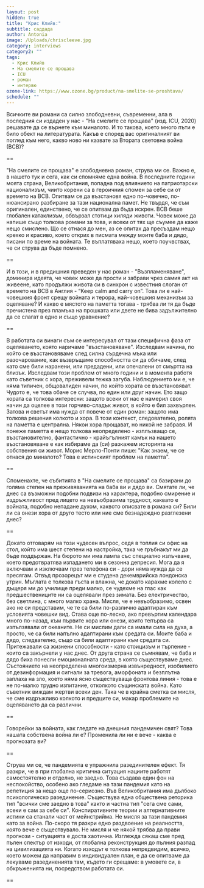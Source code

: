 ```yaml
---
layout: post
hidden: true
title: "Крис Клийв:"
subtitle: саддада
author: Antonia
image: /Uploads/chriscleeve.jpg
category: interviews
category2: ""
tags:
  - Крис Клийв
  - На смелите се прощава
  - ICU
  - роман
  - интервю
ozone-link: https://www.ozone.bg/product/na-smelite-se-proshtava/
schedule: ""
---
```

Всичките ви романи са силно злободневни, съвременни, ала в последния си издаден у нас - "На смелите се прощава" (изд. ICU, 2020) решавате да се върнете към миналото. И то такова, което много пъти е било обект на литературата. Какъв е според вас оригиналният ви поглед към него, какво ново ни казвате за Втората световна война (ВСВ)?

\==

"На смелите се прощава" е злободневна роман, струва ми се. Важно е, в нашето тук и сега, как си спомняме една война. В последните години моята страна, Великобритания, попадна под влиянието на патриотарски национализъм, чиито корени са в героичния спомен за себе си от времето на ВСВ. Опитвам се да възстановя едно по-човечно, по-нюансирано разбиране за тази национална памет. Не твърдя, че съм оригинален, единствено, че се опитвам да бъда искрен. ВСВ беше глобален катаклизъм, обвързал стотици хиляди животи. Човек може да напише също толкова романи за това, и всеки от тях ще съумее да каже нещо смислено. Що се отнася до мен, аз се опитах да пресъздам нещо крехко и красиво, което открих в писмата между моите баба и дядо, писани по време на войната. Те въплатяваха нещо, което поучвствах, че си струва да бъде помнено.

\==

И в този, и в предишния преведен у нас роман - "Възпламеняване", доминира идеята, че човек може да прости и забрави чрез самия акт на живеене, като продължи живота си в синхрон с известния слоган от времето на ВСВ в Англия - “Keep calm and carry on”. Това ли е най-човешкия фронт срещу войната и терора, най-човешкия механизъм за оцеляване? И какво е мястото на паметта тогава - трябва ли тя да бъде пречистена през пламъка на прошката или двете не бива задължително да се слагат в едно и също уравнение?  

\==

В работата си винаги съм се интересувал от тази специфична фаза от оцеляването, която наричаме "възстановяване". Изследвам начина, по който се възстановяваме след силна сърдечна мъка или разочарование, как възвръщаме способността си да обичаме, след като сме били наранени, или предадени, или опечалени от смъртта на близък. Изследвам този проблем от много години и в момента работя като съветник с хора, преживели тежка загуба. Наблюдението ми е, че няма типичен, общовалиден начин, по който хората се възстановяват. Чудото е, че това обаче се случва, по един или друг начин. Ето защо хората са толкова интересни: защото всеки от нас е намерил своя начин да оцелее в този горчиво-сладък живот, в който е бил захвърлен. Затова и светът има нужда от повече от един роман: защото има толкова решения колкото и хора. В този контекст, следователно, ролята на паметта е централна. Някои хора прощават, но никой не забравя. И понеже паметта е нещо толкова неопределено - изплъзващо се, възстановително, фантастично - крайъгълният камък на нашето възстановяване е как избираме да (си) разкажем историята на собствения си живот. Морис Мерло-Понти пише: "Как знаем, че се отнася до миналото? Това е истинският проблем на паметта".

\==

Споменахте, че събитията в "На смелите се прощава" са базирани до голяма степен на преживяванията на баба ви и дядо ви. Смятате ли, че днес са възможни подобни подвизи на характера, подобно смирение и издръжливост пред лицето на невъобразима трудност, каквато е войната, подобно непадане духом, каквото описвате в романа си? Били ли са онези хора от друго тесто или ние сме безнадеждно разглезени днес?

\==

Докато отговарям на този чудесен въпрос, седя в топлия си офис на стол, който има шест степени на настройка, така че гръбнакът ми да бъде поддържан. На бюрото ми има лампа със специално излъчване, което предотвратява изпадането ми в сезонна депресия. Мога да я включвам и изключвам през телефона си - дори няма нужда да се пресягам. Отвъд прозорецът ми е студена декемврийска лондонска утрин. Мъглата е толкова гъста и влажна, че докато карахме колело с дъщеря ми до училище преди малко, се чудехме на глас как предшествениците ни са оцелявали през зимата. Без електричество, без светлина, с много малко храна. Мисля, че е невъобразимо, освен ако не си представим, че те са били по-различно адаптиран към условията човешки вид. Става още по-лесно, ако превъртим календара много по-назад, към първите хора или онези, които тепърва са изпълзявали от океаните. Не си мислим дали са имали сила на духа, а просто, че са били напълно адаптирани към средата си. Моите баба и дядо, следвателно, също са били адаптирани към средата си. Притежавали са жизнени способности - като стоицизъм и търпение - които са закърнели у нас днес. От друга страна се съмнявам, че баба и дядо биха понесли емоционалната среда, в която съществуваме днес. Състоянието на неопределена многоизмерна извънредност, изобилието от дезинформация и сигнали за тревога, аморфоната и безплътна заплаха на зло, което няма ясно съществуваща фронтова линия - това е не по-малко трудно изпитание, отколкото същинската война. Като съветник виждам жертви всеки ден. Така че в крайна сметка си мисля, че сме издръжливо колкото и предците си, макар проблемите на оцеляването да са различни.

\==

Говорейки за войната, как гледате на днешния пандемичен свят? Това нашата собствена война ли е? Променила ли ни е вече - каква е прогнозата ви?

\==

Струва ми се, че пандемията е упражнила разединителен ефект. Тя разкри, че в при глобална критична ситуация нациите работят самостоятелно и отделно, не заедно. Това създава един фон на неспокойство, особено ако гледаме на тази пандемия като на репетиция за нещо още по-сериозно. Във Великобритания има дълбоко психологическо разединение. Съществува една обществена реторика тип "всички сме заедно в това" както и частна тип "сега сме сами, всеки е сам за себе си". Конспиративните теории и алтернативните истини са станали част от мейнстрийма. Не мисля за тази пандемия като за война. По-скоро тя разкри едно раздвоение на реалността, която вече е съществувало. Не мисля и че някой трябва да прави прогнози - ситуацията е доста хаотична. Изглежда сякаш сме пред пълен спектър от изходи, от глобална реконструкция до пълния разпад на цивилизацията ни. Когато изходът е толкова непредвидим, всичко, което можем да направим в индивидуален план, е да се опитваме да лекуваме разединенията там, където ги срещаме: в умовете си, в обкръженията ни, посредством работата си.

\==